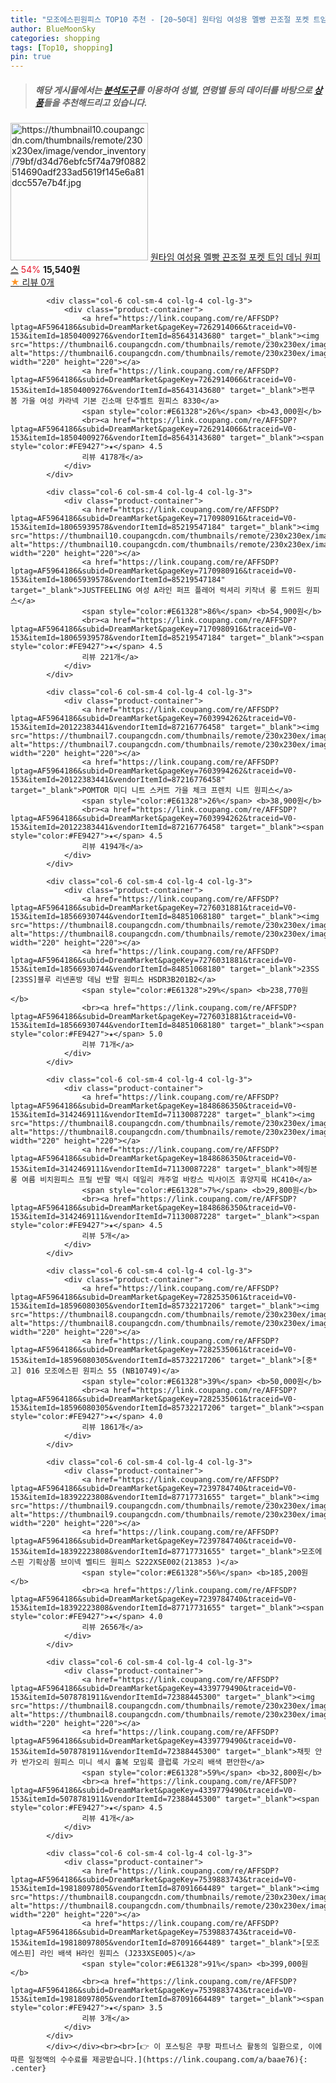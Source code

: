 ```yaml
---
title: "모조에스핀원피스 TOP10 추천 - [20~50대] 원타임 여성용 멜빵 끈조절 포켓 트임 데님 원피스"
author: BlueMoonSky
categories: shopping
tags: [Top10, shopping]
pin: true
---
```


> ##### 해당 게시물에서는 [**분석도구**](https://itemscout.io/)를 이용하여 **성별**, **연령별** 등의 데이터를 바탕으로 [**상품**](https://link.coupang.com/a/baae76)들을 추천해드리고 있습니다.
<div class="container"><div class="row">
            <div class="col-6 col-sm-4 col-lg-4 col-lg-3">
                <div class="product-container">
                    <a href="https://link.coupang.com/re/AFFSDP?lptag=AF5964186&subid=DreamMarket&pageKey=6942675523&traceid=V0-153&itemId=16840731835&vendorItemId=84029739299" target="_blank"><img src="https://thumbnail10.coupangcdn.com/thumbnails/remote/230x230ex/image/vendor_inventory/79bf/d34d76ebfc5f74a79f0882514690adf233ad5619f145e6a81dcc557e7b4f.jpg" alt="https://thumbnail10.coupangcdn.com/thumbnails/remote/230x230ex/image/vendor_inventory/79bf/d34d76ebfc5f74a79f0882514690adf233ad5619f145e6a81dcc557e7b4f.jpg" width="220" height="220"></a>
                    <a href="https://link.coupang.com/re/AFFSDP?lptag=AF5964186&subid=DreamMarket&pageKey=6942675523&traceid=V0-153&itemId=16840731835&vendorItemId=84029739299" target="_blank">원타임 여성용 멜빵 끈조절 포켓 트임 데님 원피스</a>
                    <span style="color:#E61328">54%</span> <b>15,540원</b>
                    <br><a href="https://link.coupang.com/re/AFFSDP?lptag=AF5964186&subid=DreamMarket&pageKey=6942675523&traceid=V0-153&itemId=16840731835&vendorItemId=84029739299" target="_blank"><span style="color:#FE9427">★</span> 
                    리뷰 0개</a>
                </div>
            </div>
            
            <div class="col-6 col-sm-4 col-lg-4 col-lg-3">
                <div class="product-container">
                    <a href="https://link.coupang.com/re/AFFSDP?lptag=AF5964186&subid=DreamMarket&pageKey=7262914066&traceid=V0-153&itemId=18504009276&vendorItemId=85643143680" target="_blank"><img src="https://thumbnail6.coupangcdn.com/thumbnails/remote/230x230ex/image/vendor_inventory/f994/ff16e2ebb3d003fe9aed1f607d1d4ff028f465e72c97b87091a9efbe2b10.jpeg" alt="https://thumbnail6.coupangcdn.com/thumbnails/remote/230x230ex/image/vendor_inventory/f994/ff16e2ebb3d003fe9aed1f607d1d4ff028f465e72c97b87091a9efbe2b10.jpeg" width="220" height="220"></a>
                    <a href="https://link.coupang.com/re/AFFSDP?lptag=AF5964186&subid=DreamMarket&pageKey=7262914066&traceid=V0-153&itemId=18504009276&vendorItemId=85643143680" target="_blank">쩐쿠 봄 가을 여성 카라넥 기본 긴소매 단추벨트 원피스 8330</a>
                    <span style="color:#E61328">26%</span> <b>43,000원</b>
                    <br><a href="https://link.coupang.com/re/AFFSDP?lptag=AF5964186&subid=DreamMarket&pageKey=7262914066&traceid=V0-153&itemId=18504009276&vendorItemId=85643143680" target="_blank"><span style="color:#FE9427">★</span> 4.5
                    리뷰 4178개</a>
                </div>
            </div>
            
            <div class="col-6 col-sm-4 col-lg-4 col-lg-3">
                <div class="product-container">
                    <a href="https://link.coupang.com/re/AFFSDP?lptag=AF5964186&subid=DreamMarket&pageKey=7170980916&traceid=V0-153&itemId=18065939578&vendorItemId=85219547184" target="_blank"><img src="https://thumbnail10.coupangcdn.com/thumbnails/remote/230x230ex/image/vendor_inventory/5252/c8a16a5520b60ccceb911e5fd55645349477f8bddb057547c34a74467afd.jpeg" alt="https://thumbnail10.coupangcdn.com/thumbnails/remote/230x230ex/image/vendor_inventory/5252/c8a16a5520b60ccceb911e5fd55645349477f8bddb057547c34a74467afd.jpeg" width="220" height="220"></a>
                    <a href="https://link.coupang.com/re/AFFSDP?lptag=AF5964186&subid=DreamMarket&pageKey=7170980916&traceid=V0-153&itemId=18065939578&vendorItemId=85219547184" target="_blank">JUSTFEELING 여성 A라인 퍼프 플레어 럭셔리 키작녀 롱 트위드 원피스</a>
                    <span style="color:#E61328">86%</span> <b>54,900원</b>
                    <br><a href="https://link.coupang.com/re/AFFSDP?lptag=AF5964186&subid=DreamMarket&pageKey=7170980916&traceid=V0-153&itemId=18065939578&vendorItemId=85219547184" target="_blank"><span style="color:#FE9427">★</span> 4.5
                    리뷰 221개</a>
                </div>
            </div>
            
            <div class="col-6 col-sm-4 col-lg-4 col-lg-3">
                <div class="product-container">
                    <a href="https://link.coupang.com/re/AFFSDP?lptag=AF5964186&subid=DreamMarket&pageKey=7603994262&traceid=V0-153&itemId=20122383441&vendorItemId=87216776458" target="_blank"><img src="https://thumbnail7.coupangcdn.com/thumbnails/remote/230x230ex/image/vendor_inventory/3b87/b72eb8a3fdb0c05ae5eb02f476fd00a1c59c14d935fb7770e1256ddb6834.jpeg" alt="https://thumbnail7.coupangcdn.com/thumbnails/remote/230x230ex/image/vendor_inventory/3b87/b72eb8a3fdb0c05ae5eb02f476fd00a1c59c14d935fb7770e1256ddb6834.jpeg" width="220" height="220"></a>
                    <a href="https://link.coupang.com/re/AFFSDP?lptag=AF5964186&subid=DreamMarket&pageKey=7603994262&traceid=V0-153&itemId=20122383441&vendorItemId=87216776458" target="_blank">POMTOR 미디 니트 스커트 가을 체크 프렌치 니트 원피스</a>
                    <span style="color:#E61328">26%</span> <b>38,900원</b>
                    <br><a href="https://link.coupang.com/re/AFFSDP?lptag=AF5964186&subid=DreamMarket&pageKey=7603994262&traceid=V0-153&itemId=20122383441&vendorItemId=87216776458" target="_blank"><span style="color:#FE9427">★</span> 4.5
                    리뷰 4194개</a>
                </div>
            </div>
            
            <div class="col-6 col-sm-4 col-lg-4 col-lg-3">
                <div class="product-container">
                    <a href="https://link.coupang.com/re/AFFSDP?lptag=AF5964186&subid=DreamMarket&pageKey=7276031881&traceid=V0-153&itemId=18566930744&vendorItemId=84851068180" target="_blank"><img src="https://thumbnail8.coupangcdn.com/thumbnails/remote/230x230ex/image/vendor_inventory/e458/8601a8dbdd70dad02488632872404f2d5d073f95a50b8de385931b1bfe43.jpg" alt="https://thumbnail8.coupangcdn.com/thumbnails/remote/230x230ex/image/vendor_inventory/e458/8601a8dbdd70dad02488632872404f2d5d073f95a50b8de385931b1bfe43.jpg" width="220" height="220"></a>
                    <a href="https://link.coupang.com/re/AFFSDP?lptag=AF5964186&subid=DreamMarket&pageKey=7276031881&traceid=V0-153&itemId=18566930744&vendorItemId=84851068180" target="_blank">23SS [23SS]블루 리넨혼방 데님 반팔 원피스 HSDR3B201B2</a>
                    <span style="color:#E61328">29%</span> <b>238,770원</b>
                    <br><a href="https://link.coupang.com/re/AFFSDP?lptag=AF5964186&subid=DreamMarket&pageKey=7276031881&traceid=V0-153&itemId=18566930744&vendorItemId=84851068180" target="_blank"><span style="color:#FE9427">★</span> 5.0
                    리뷰 71개</a>
                </div>
            </div>
            
            <div class="col-6 col-sm-4 col-lg-4 col-lg-3">
                <div class="product-container">
                    <a href="https://link.coupang.com/re/AFFSDP?lptag=AF5964186&subid=DreamMarket&pageKey=1848686350&traceid=V0-153&itemId=3142469111&vendorItemId=71130087228" target="_blank"><img src="https://thumbnail8.coupangcdn.com/thumbnails/remote/230x230ex/image/vendor_inventory/a788/3dc65e9ef03386a78523d1daea6772ac946f1a73f0d39e7c53bad529220a.jpg" alt="https://thumbnail8.coupangcdn.com/thumbnails/remote/230x230ex/image/vendor_inventory/a788/3dc65e9ef03386a78523d1daea6772ac946f1a73f0d39e7c53bad529220a.jpg" width="220" height="220"></a>
                    <a href="https://link.coupang.com/re/AFFSDP?lptag=AF5964186&subid=DreamMarket&pageKey=1848686350&traceid=V0-153&itemId=3142469111&vendorItemId=71130087228" target="_blank">헤링본 롱 여름 비치원피스 프릴 반팔 맥시 데일리 캐주얼 바캉스 빅사이즈 휴양지룩 HC410</a>
                    <span style="color:#E61328">7%</span> <b>29,800원</b>
                    <br><a href="https://link.coupang.com/re/AFFSDP?lptag=AF5964186&subid=DreamMarket&pageKey=1848686350&traceid=V0-153&itemId=3142469111&vendorItemId=71130087228" target="_blank"><span style="color:#FE9427">★</span> 4.5
                    리뷰 5개</a>
                </div>
            </div>
            
            <div class="col-6 col-sm-4 col-lg-4 col-lg-3">
                <div class="product-container">
                    <a href="https://link.coupang.com/re/AFFSDP?lptag=AF5964186&subid=DreamMarket&pageKey=7282535061&traceid=V0-153&itemId=18596080305&vendorItemId=85732217206" target="_blank"><img src="https://thumbnail8.coupangcdn.com/thumbnails/remote/230x230ex/image/vendor_inventory/eb95/c2241dc7245e53e37e4828d29705083076e03eae771aabe106f7aa69b649.jpg" alt="https://thumbnail8.coupangcdn.com/thumbnails/remote/230x230ex/image/vendor_inventory/eb95/c2241dc7245e53e37e4828d29705083076e03eae771aabe106f7aa69b649.jpg" width="220" height="220"></a>
                    <a href="https://link.coupang.com/re/AFFSDP?lptag=AF5964186&subid=DreamMarket&pageKey=7282535061&traceid=V0-153&itemId=18596080305&vendorItemId=85732217206" target="_blank">[중*고] 016 모조에스핀 원피스 55 (NB10749)</a>
                    <span style="color:#E61328">39%</span> <b>50,000원</b>
                    <br><a href="https://link.coupang.com/re/AFFSDP?lptag=AF5964186&subid=DreamMarket&pageKey=7282535061&traceid=V0-153&itemId=18596080305&vendorItemId=85732217206" target="_blank"><span style="color:#FE9427">★</span> 4.0
                    리뷰 1861개</a>
                </div>
            </div>
            
            <div class="col-6 col-sm-4 col-lg-4 col-lg-3">
                <div class="product-container">
                    <a href="https://link.coupang.com/re/AFFSDP?lptag=AF5964186&subid=DreamMarket&pageKey=7239784740&traceid=V0-153&itemId=18392223808&vendorItemId=87717731655" target="_blank"><img src="https://thumbnail9.coupangcdn.com/thumbnails/remote/230x230ex/image/vendor_inventory/0579/9c5d195cac56e4ee6a95dfc1df0263ec348bba5aaa86e88372c9b3317fc9.jpg" alt="https://thumbnail9.coupangcdn.com/thumbnails/remote/230x230ex/image/vendor_inventory/0579/9c5d195cac56e4ee6a95dfc1df0263ec348bba5aaa86e88372c9b3317fc9.jpg" width="220" height="220"></a>
                    <a href="https://link.coupang.com/re/AFFSDP?lptag=AF5964186&subid=DreamMarket&pageKey=7239784740&traceid=V0-153&itemId=18392223808&vendorItemId=87717731655" target="_blank">모조에스핀 기획상품 브이넥 벨티드 원피스 S222XSE002(213853 )</a>
                    <span style="color:#E61328">56%</span> <b>185,200원</b>
                    <br><a href="https://link.coupang.com/re/AFFSDP?lptag=AF5964186&subid=DreamMarket&pageKey=7239784740&traceid=V0-153&itemId=18392223808&vendorItemId=87717731655" target="_blank"><span style="color:#FE9427">★</span> 4.0
                    리뷰 2656개</a>
                </div>
            </div>
            
            <div class="col-6 col-sm-4 col-lg-4 col-lg-3">
                <div class="product-container">
                    <a href="https://link.coupang.com/re/AFFSDP?lptag=AF5964186&subid=DreamMarket&pageKey=4339779490&traceid=V0-153&itemId=5078781911&vendorItemId=72388445300" target="_blank"><img src="https://thumbnail8.coupangcdn.com/thumbnails/remote/230x230ex/image/vendor_inventory/6398/51eeb14a57949cd8a4c7e1005a6d312c2d9a88729b32e7df477632c758cf.jpg" alt="https://thumbnail8.coupangcdn.com/thumbnails/remote/230x230ex/image/vendor_inventory/6398/51eeb14a57949cd8a4c7e1005a6d312c2d9a88729b32e7df477632c758cf.jpg" width="220" height="220"></a>
                    <a href="https://link.coupang.com/re/AFFSDP?lptag=AF5964186&subid=DreamMarket&pageKey=4339779490&traceid=V0-153&itemId=5078781911&vendorItemId=72388445300" target="_blank">채핏 안카 반가오리 원피스 미니 섹시 홀복 모임룩 클럽룩 가오리 배색 편안한</a>
                    <span style="color:#E61328">59%</span> <b>32,800원</b>
                    <br><a href="https://link.coupang.com/re/AFFSDP?lptag=AF5964186&subid=DreamMarket&pageKey=4339779490&traceid=V0-153&itemId=5078781911&vendorItemId=72388445300" target="_blank"><span style="color:#FE9427">★</span> 4.5
                    리뷰 41개</a>
                </div>
            </div>
            
            <div class="col-6 col-sm-4 col-lg-4 col-lg-3">
                <div class="product-container">
                    <a href="https://link.coupang.com/re/AFFSDP?lptag=AF5964186&subid=DreamMarket&pageKey=7539883743&traceid=V0-153&itemId=19818097805&vendorItemId=87091664489" target="_blank"><img src="https://thumbnail8.coupangcdn.com/thumbnails/remote/230x230ex/image/vendor_inventory/52b8/d83aa9ee00c84dd0929416a354b4d05f25678a85f124812326e5bfeaac5b.jpg" alt="https://thumbnail8.coupangcdn.com/thumbnails/remote/230x230ex/image/vendor_inventory/52b8/d83aa9ee00c84dd0929416a354b4d05f25678a85f124812326e5bfeaac5b.jpg" width="220" height="220"></a>
                    <a href="https://link.coupang.com/re/AFFSDP?lptag=AF5964186&subid=DreamMarket&pageKey=7539883743&traceid=V0-153&itemId=19818097805&vendorItemId=87091664489" target="_blank">[모조에스핀] 라인 배색 H라인 원피스 (J233XSE005)</a>
                    <span style="color:#E61328">91%</span> <b>399,000원</b>
                    <br><a href="https://link.coupang.com/re/AFFSDP?lptag=AF5964186&subid=DreamMarket&pageKey=7539883743&traceid=V0-153&itemId=19818097805&vendorItemId=87091664489" target="_blank"><span style="color:#FE9427">★</span> 3.5
                    리뷰 3개</a>
                </div>
            </div>
            </div></div><br><br>[👉 이 포스팅은 쿠팡 파트너스 활동의 일환으로, 이에 따른 일정액의 수수료를 제공받습니다.](https://link.coupang.com/a/baae76){: .center}